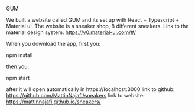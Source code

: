 GUM

We built a website called GUM and its set up with React + Typescript + Material ui. The website is a sneaker shop, 8 different sneakers.
Link to the material design system. https://v0.material-ui.com/#/

When you download the app, first you:

npm install

then you:

npm start

after it will open automatically in https://localhost:3000
link to github: https://github.com/MattinNajafi/sneakers
link to website: https://mattinnajafi.github.io/sneakers/
